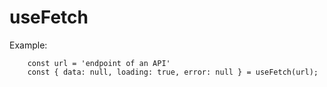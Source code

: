 # useFetch

Example:
```
    const url = 'endpoint of an API'
    const { data: null, loading: true, error: null } = useFetch(url);
```